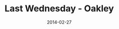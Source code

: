 ---
layout: music 
title: "Last Wednesday - Oakley"
series: "Heavyweights 2"
date: 2014-02-27 
description: "Oakley"
audio: "http://www.crossroads.net/players/media/hq/022614-lw-oakley.mp3"
audio-duration: "38:18"
src: "http://www.crossroads.net/players/media/series/lw-190x110.jpg"
---